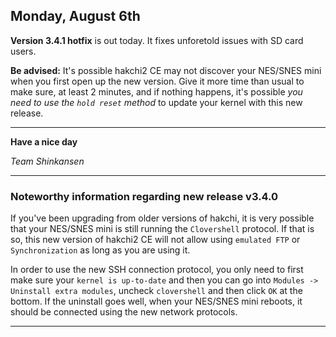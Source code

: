 <!--- 2018-08-06T11:00:00.0000000-05:00 -->

## Monday, August 6th

**Version 3.4.1 hotfix** is out today. It fixes unforetold issues with SD card users.

**Be advised:** It's possible hakchi2 CE may not discover your NES/SNES mini when you first open up the new version. Give it more time than usual to make sure, at least 2 minutes, and if nothing happens, it's possible *you need to use the `hold reset` method* to update your kernel with this new release.

---

**Have a nice day**

*Team Shinkansen*

---

### Noteworthy information regarding new release v3.4.0

If you've been upgrading from older versions of hakchi, it is very possible that your NES/SNES mini is still running the `Clovershell` protocol. If that is so, this new version of hakchi2 CE will not allow using `emulated FTP` or `Synchronization` as long as you are using it.

In order to use the new SSH connection protocol, you only need to first make sure your `kernel is up-to-date` and then you can go into `Modules -> Uninstall extra modules`, uncheck `clovershell` and then click `OK` at the bottom. If the uninstall goes well, when your NES/SNES mini reboots, it should be connected using the new network protocols.

---
